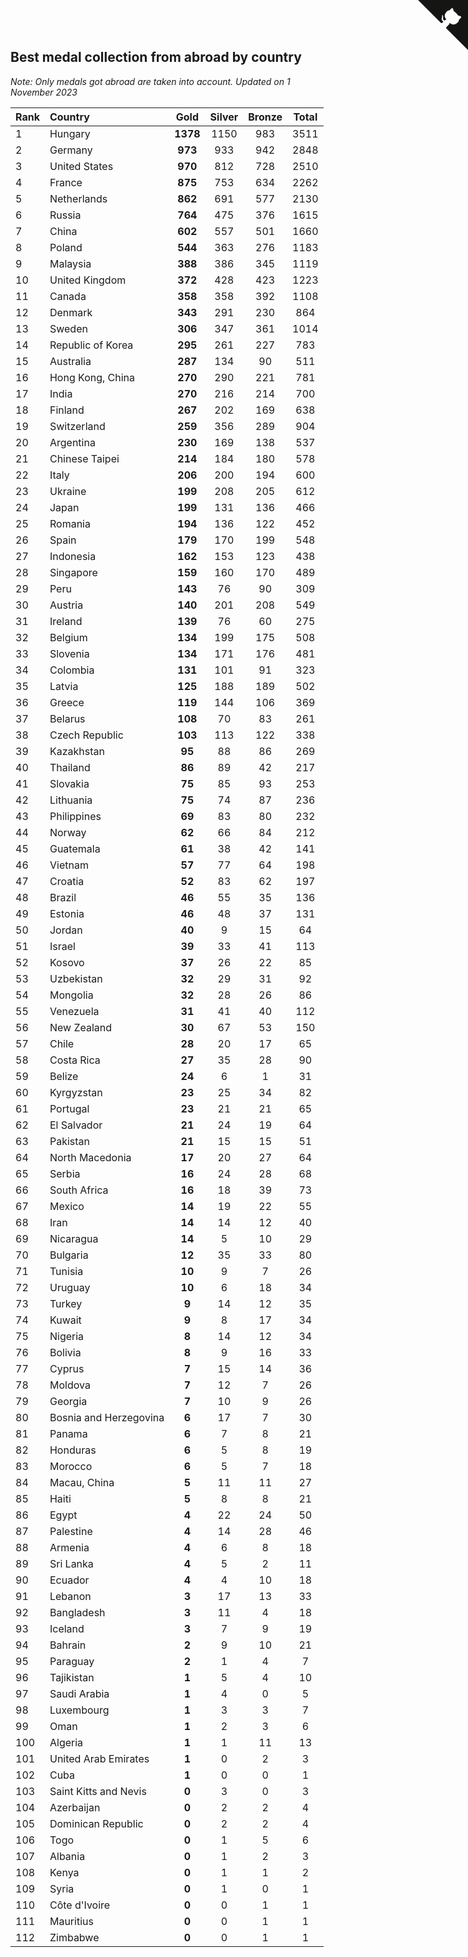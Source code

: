 ## Best medal collection from abroad by country

*Note: Only medals got abroad are taken into account.*
*Updated on  1 November 2023*

| Rank | Country | Gold | Silver | Bronze | Total |
| :--- | :--- | :--: | :--: | :--: | :--: |
| 1 | Hungary | **1378** | 1150 | 983 | 3511 |
| 2 | Germany | **973** | 933 | 942 | 2848 |
| 3 | United States | **970** | 812 | 728 | 2510 |
| 4 | France | **875** | 753 | 634 | 2262 |
| 5 | Netherlands | **862** | 691 | 577 | 2130 |
| 6 | Russia | **764** | 475 | 376 | 1615 |
| 7 | China | **602** | 557 | 501 | 1660 |
| 8 | Poland | **544** | 363 | 276 | 1183 |
| 9 | Malaysia | **388** | 386 | 345 | 1119 |
| 10 | United Kingdom | **372** | 428 | 423 | 1223 |
| 11 | Canada | **358** | 358 | 392 | 1108 |
| 12 | Denmark | **343** | 291 | 230 | 864 |
| 13 | Sweden | **306** | 347 | 361 | 1014 |
| 14 | Republic of Korea | **295** | 261 | 227 | 783 |
| 15 | Australia | **287** | 134 | 90 | 511 |
| 16 | Hong Kong, China | **270** | 290 | 221 | 781 |
| 17 | India | **270** | 216 | 214 | 700 |
| 18 | Finland | **267** | 202 | 169 | 638 |
| 19 | Switzerland | **259** | 356 | 289 | 904 |
| 20 | Argentina | **230** | 169 | 138 | 537 |
| 21 | Chinese Taipei | **214** | 184 | 180 | 578 |
| 22 | Italy | **206** | 200 | 194 | 600 |
| 23 | Ukraine | **199** | 208 | 205 | 612 |
| 24 | Japan | **199** | 131 | 136 | 466 |
| 25 | Romania | **194** | 136 | 122 | 452 |
| 26 | Spain | **179** | 170 | 199 | 548 |
| 27 | Indonesia | **162** | 153 | 123 | 438 |
| 28 | Singapore | **159** | 160 | 170 | 489 |
| 29 | Peru | **143** | 76 | 90 | 309 |
| 30 | Austria | **140** | 201 | 208 | 549 |
| 31 | Ireland | **139** | 76 | 60 | 275 |
| 32 | Belgium | **134** | 199 | 175 | 508 |
| 33 | Slovenia | **134** | 171 | 176 | 481 |
| 34 | Colombia | **131** | 101 | 91 | 323 |
| 35 | Latvia | **125** | 188 | 189 | 502 |
| 36 | Greece | **119** | 144 | 106 | 369 |
| 37 | Belarus | **108** | 70 | 83 | 261 |
| 38 | Czech Republic | **103** | 113 | 122 | 338 |
| 39 | Kazakhstan | **95** | 88 | 86 | 269 |
| 40 | Thailand | **86** | 89 | 42 | 217 |
| 41 | Slovakia | **75** | 85 | 93 | 253 |
| 42 | Lithuania | **75** | 74 | 87 | 236 |
| 43 | Philippines | **69** | 83 | 80 | 232 |
| 44 | Norway | **62** | 66 | 84 | 212 |
| 45 | Guatemala | **61** | 38 | 42 | 141 |
| 46 | Vietnam | **57** | 77 | 64 | 198 |
| 47 | Croatia | **52** | 83 | 62 | 197 |
| 48 | Brazil | **46** | 55 | 35 | 136 |
| 49 | Estonia | **46** | 48 | 37 | 131 |
| 50 | Jordan | **40** | 9 | 15 | 64 |
| 51 | Israel | **39** | 33 | 41 | 113 |
| 52 | Kosovo | **37** | 26 | 22 | 85 |
| 53 | Uzbekistan | **32** | 29 | 31 | 92 |
| 54 | Mongolia | **32** | 28 | 26 | 86 |
| 55 | Venezuela | **31** | 41 | 40 | 112 |
| 56 | New Zealand | **30** | 67 | 53 | 150 |
| 57 | Chile | **28** | 20 | 17 | 65 |
| 58 | Costa Rica | **27** | 35 | 28 | 90 |
| 59 | Belize | **24** | 6 | 1 | 31 |
| 60 | Kyrgyzstan | **23** | 25 | 34 | 82 |
| 61 | Portugal | **23** | 21 | 21 | 65 |
| 62 | El Salvador | **21** | 24 | 19 | 64 |
| 63 | Pakistan | **21** | 15 | 15 | 51 |
| 64 | North Macedonia | **17** | 20 | 27 | 64 |
| 65 | Serbia | **16** | 24 | 28 | 68 |
| 66 | South Africa | **16** | 18 | 39 | 73 |
| 67 | Mexico | **14** | 19 | 22 | 55 |
| 68 | Iran | **14** | 14 | 12 | 40 |
| 69 | Nicaragua | **14** | 5 | 10 | 29 |
| 70 | Bulgaria | **12** | 35 | 33 | 80 |
| 71 | Tunisia | **10** | 9 | 7 | 26 |
| 72 | Uruguay | **10** | 6 | 18 | 34 |
| 73 | Turkey | **9** | 14 | 12 | 35 |
| 74 | Kuwait | **9** | 8 | 17 | 34 |
| 75 | Nigeria | **8** | 14 | 12 | 34 |
| 76 | Bolivia | **8** | 9 | 16 | 33 |
| 77 | Cyprus | **7** | 15 | 14 | 36 |
| 78 | Moldova | **7** | 12 | 7 | 26 |
| 79 | Georgia | **7** | 10 | 9 | 26 |
| 80 | Bosnia and Herzegovina | **6** | 17 | 7 | 30 |
| 81 | Panama | **6** | 7 | 8 | 21 |
| 82 | Honduras | **6** | 5 | 8 | 19 |
| 83 | Morocco | **6** | 5 | 7 | 18 |
| 84 | Macau, China | **5** | 11 | 11 | 27 |
| 85 | Haiti | **5** | 8 | 8 | 21 |
| 86 | Egypt | **4** | 22 | 24 | 50 |
| 87 | Palestine | **4** | 14 | 28 | 46 |
| 88 | Armenia | **4** | 6 | 8 | 18 |
| 89 | Sri Lanka | **4** | 5 | 2 | 11 |
| 90 | Ecuador | **4** | 4 | 10 | 18 |
| 91 | Lebanon | **3** | 17 | 13 | 33 |
| 92 | Bangladesh | **3** | 11 | 4 | 18 |
| 93 | Iceland | **3** | 7 | 9 | 19 |
| 94 | Bahrain | **2** | 9 | 10 | 21 |
| 95 | Paraguay | **2** | 1 | 4 | 7 |
| 96 | Tajikistan | **1** | 5 | 4 | 10 |
| 97 | Saudi Arabia | **1** | 4 | 0 | 5 |
| 98 | Luxembourg | **1** | 3 | 3 | 7 |
| 99 | Oman | **1** | 2 | 3 | 6 |
| 100 | Algeria | **1** | 1 | 11 | 13 |
| 101 | United Arab Emirates | **1** | 0 | 2 | 3 |
| 102 | Cuba | **1** | 0 | 0 | 1 |
| 103 | Saint Kitts and Nevis | **0** | 3 | 0 | 3 |
| 104 | Azerbaijan | **0** | 2 | 2 | 4 |
| 105 | Dominican Republic | **0** | 2 | 2 | 4 |
| 106 | Togo | **0** | 1 | 5 | 6 |
| 107 | Albania | **0** | 1 | 2 | 3 |
| 108 | Kenya | **0** | 1 | 1 | 2 |
| 109 | Syria | **0** | 1 | 0 | 1 |
| 110 | Côte d'Ivoire | **0** | 0 | 1 | 1 |
| 111 | Mauritius | **0** | 0 | 1 | 1 |
| 112 | Zimbabwe | **0** | 0 | 1 | 1 |


<a href="https://github.com/JustinTimeCuber/wca_statistics" class="github-corner" aria-label="View source on Github"><svg width="80" height="80" viewBox="0 0 250 250" style="fill:#151513; color:#fff; position: absolute; top: 0; border: 0; right: 0;" aria-hidden="true"><path d="M0,0 L115,115 L130,115 L142,142 L250,250 L250,0 Z"></path><path d="M128.3,109.0 C113.8,99.7 119.0,89.6 119.0,89.6 C122.0,82.7 120.5,78.6 120.5,78.6 C119.2,72.0 123.4,76.3 123.4,76.3 C127.3,80.9 125.5,87.3 125.5,87.3 C122.9,97.6 130.6,101.9 134.4,103.2" fill="currentColor" style="transform-origin: 130px 106px;" class="octo-arm"></path><path d="M115.0,115.0 C114.9,115.1 118.7,116.5 119.8,115.4 L133.7,101.6 C136.9,99.2 139.9,98.4 142.2,98.6 C133.8,88.0 127.5,74.4 143.8,58.0 C148.5,53.4 154.0,51.2 159.7,51.0 C160.3,49.4 163.2,43.6 171.4,40.1 C171.4,40.1 176.1,42.5 178.8,56.2 C183.1,58.6 187.2,61.8 190.9,65.4 C194.5,69.0 197.7,73.2 200.1,77.6 C213.8,80.2 216.3,84.9 216.3,84.9 C212.7,93.1 206.9,96.0 205.4,96.6 C205.1,102.4 203.0,107.8 198.3,112.5 C181.9,128.9 168.3,122.5 157.7,114.1 C157.9,116.9 156.7,120.9 152.7,124.9 L141.0,136.5 C139.8,137.7 141.6,141.9 141.8,141.8 Z" fill="currentColor" class="octo-body"></path></svg></a><style>.github-corner:hover .octo-arm{animation:octocat-wave 560ms ease-in-out}@keyframes octocat-wave{0%,100%{transform:rotate(0)}20%,60%{transform:rotate(-25deg)}40%,80%{transform:rotate(10deg)}}@media (max-width:500px){.github-corner:hover .octo-arm{animation:none}.github-corner .octo-arm{animation:octocat-wave 560ms ease-in-out}}</style>
